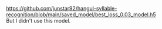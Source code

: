 https://github.com/junstar92/hangul-syllable-recognition/blob/main/saved_model/best_loss_0.03_model.h5  
But I didn't use this model.